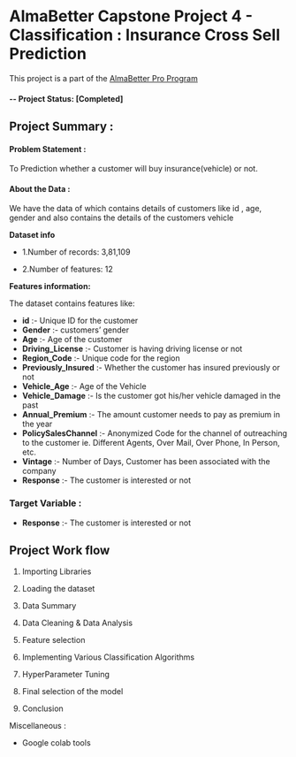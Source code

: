 # AlmaBetter Capstone Project 4 - Classification : Insurance Cross Sell Prediction

This project is a part of the [AlmaBetter Pro Program](https://www.almabetter.com/) 

#### -- Project Status: [Completed]

## Project Summary :
#### Problem Statement : 
To Prediction whether a customer will buy insurance(vehicle)  or not. 



#### About the Data :
We have the data of which contains details of customers like id , age, gender and also contains the details of the customers vehicle 


**Dataset info**

* 1.Number of records: 3,81,109 

* 2.Number of features: 12

**Features information:**

The dataset contains features like:

* **id** :- Unique ID for the customer<br>
* **Gender** :- customers’ gender<br>
* **Age** :- Age of the customer<br>
* **Driving_License** :- Customer is having driving license or not<br>
* **Region_Code** :- Unique code for the region <br>
* **Previously_Insured** :- Whether the customer has insured previously or not<br>
* **Vehicle_Age** :- Age of the Vehicle<br>
* **Vehicle_Damage** :- Is the customer got his/her vehicle damaged in the past<br>
* **Annual_Premium** :- The amount customer needs to pay as premium in the year<br>
* **PolicySalesChannel** :- Anonymized Code for the channel of outreaching to the customer ie. Different Agents, Over Mail, Over   Phone, In Person, etc.<br>
* **Vintage** :- Number of Days, Customer has been associated with the company<br>
* **Response** :- The customer is interested or not<br>
### **Target Variable :** 
* **Response** :- The customer is interested or not<br>


**Project Work flow**
----------------------------

1. Importing Libraries

2. Loading the dataset

3. Data Summary 

4. Data Cleaning & Data Analysis

5. Feature selection

6. Implementing Various Classification Algorithms

7. HyperParameter Tuning

8. Final selection of the model
9. Conclusion

Miscellaneous :
* Google colab tools

